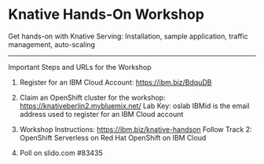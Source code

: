 # Knative Hands-On Workshop

Get hands-on with Knative Serving: Installation, sample application, traffic management, auto-scaling 

---

Important Steps and URLs for the Workshop

1. Register for an IBM Cloud Account:
   https://ibm.biz/BdquDB

2. Claim an OpenShift cluster for the workshop:
   https://knativeberlin2.mybluemix.net/
   Lab Key: oslab
   IBMid is the email address used to register for an IBM Cloud account
 
3. Workshop Instructions:
   https://ibm.biz/knative-handson
   Follow Track 2: OpenShift Serverless on Red Hat OpenShift on IBM Cloud
  
4. Poll on slido.com #83435
   
